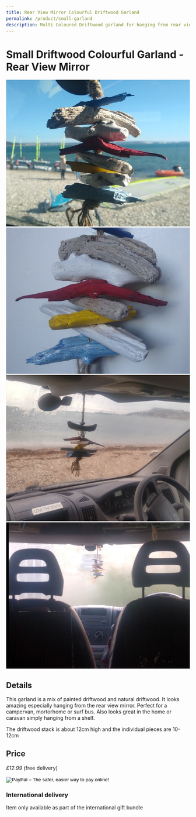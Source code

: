 ```yaml
---
title: Rear View Mirror Colourful Driftwood Garland
permalink: /product/small-garland
description: Multi Coloured Driftwood garland for hanging from rear view mirror
---
```


# Small Driftwood Colourful   Garland - Rear View Mirror

<div class="row">
  <div class="column">
    <img src="/assets/images/garlandc1-680.jpg"
alt="Multi Coloured Rear View Mirror Driftwood Garland"/>
  </div> 
<div class="column">
 <img src="/assets/images/garlandc2-680.jpg"
alt="Gift for campervan, motorhome, RV, caravan, surf bus"
/>
</div> 
<div class="column">
    <img src="/assets/images/garlandc3-680.jpg"
alt="Gift for windsurfer, surfer, kitesurfer" />
 </div> 
<div class="column">
      <img src="/assets/images/garlandc4-680.jpg"
alt="Gift for watersport, adventurers, nature lovers" />
  </div>
 </div>


## Details
This garland is a mix of painted driftwood and natural driftwood. It looks amazing especially hanging from the rear view mirror.  Perfect for a campervan, mortorhome or surf bus. Also looks great in the home or caravan simply hanging from a shelf. 

 The driftwood stack is about 12cm high and the individual pieces are 10-12cm

## Price

_£12.99_ (free delivery)

<form target="paypal" action="https://www.paypal.com/cgi-bin/webscr" method="post">
<input type="hidden" name="cmd" value="_s-xclick">
<input type="hidden" name="hosted_button_id" value="76VK5G9KSBJ7C">
<input type="image" src="https://www.paypalobjects.com/en_GB/i/btn/btn_cart_LG.gif" border="0" name="submit" alt="PayPal – The safer, easier way to pay online!">
<img alt="" border="0" src="https://www.paypalobjects.com/en_GB/i/scr/pixel.gif" width="1" height="1">
</form>



### International delivery
Item only available as part of the
international gift bundle